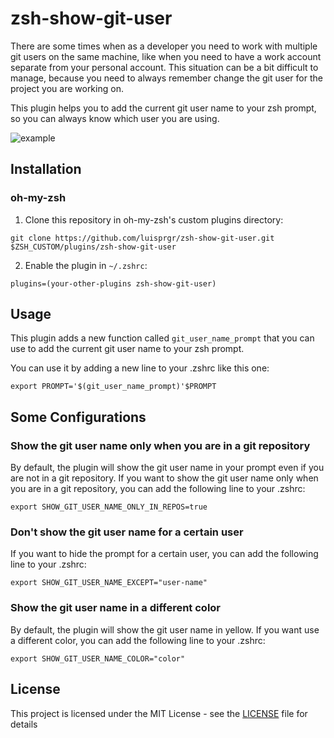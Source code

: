 # zsh-show-git-user

There are some times when as a developer you need to work with multiple git users on the same machine, like when you need to have a work account separate from your personal account. This situation can be a bit difficult to manage, because you need to always remember change the git user for the project you are working on. 

This plugin helps you to add the current git user name to your zsh prompt, so you can always know which user you are using.

![example](https://github.com/luisprgr/zsh-show-git-user/assets/50538689/52ea180e-8ffb-44a7-923c-b0efa9a41c48)

## Installation

### oh-my-zsh

1. Clone this repository in oh-my-zsh's custom plugins directory:

```
git clone https://github.com/luisprgr/zsh-show-git-user.git $ZSH_CUSTOM/plugins/zsh-show-git-user
```

2. Enable the plugin in `~/.zshrc`:

```
plugins=(your-other-plugins zsh-show-git-user)
```

## Usage

This plugin adds a new function called `git_user_name_prompt` that you can use to add the current git user name to your zsh prompt. 

You can use it by adding a new line to your .zshrc like this one:

```
export PROMPT='$(git_user_name_prompt)'$PROMPT
```

## Some Configurations  

### Show the git user name only when you are in a git repository

By default, the plugin will show the git user name in your prompt even if you are not in a git repository. If you want to show the git user name only when you are in a git repository, you can add the following line to your .zshrc:

```
export SHOW_GIT_USER_NAME_ONLY_IN_REPOS=true
```

### Don't show the git user name for a certain user

If you want to hide the prompt for a certain user, you can add the following line to your .zshrc:

```
export SHOW_GIT_USER_NAME_EXCEPT="user-name"
```

### Show the git user name in a different color

By default, the plugin will show the git user name in yellow. If you want use a different color, you can add the following line to your .zshrc:

```
export SHOW_GIT_USER_NAME_COLOR="color"
```

## License

This project is licensed under the MIT License - see the [LICENSE](LICENSE) file for details
